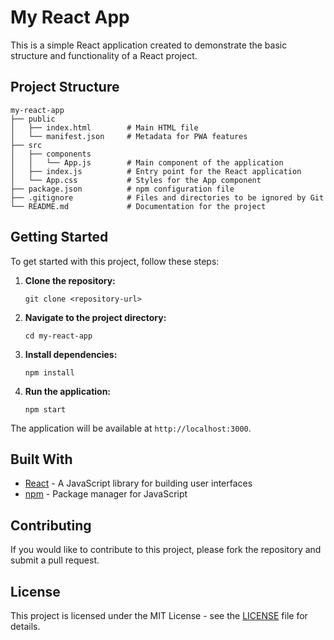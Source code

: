 # My React App

This is a simple React application created to demonstrate the basic structure and functionality of a React project.

## Project Structure

```
my-react-app
├── public
│   ├── index.html        # Main HTML file
│   └── manifest.json     # Metadata for PWA features
├── src
│   ├── components
│   │   └── App.js        # Main component of the application
│   ├── index.js          # Entry point for the React application
│   └── App.css           # Styles for the App component
├── package.json          # npm configuration file
├── .gitignore            # Files and directories to be ignored by Git
└── README.md             # Documentation for the project
```

## Getting Started

To get started with this project, follow these steps:

1. **Clone the repository:**
   ```
   git clone <repository-url>
   ```

2. **Navigate to the project directory:**
   ```
   cd my-react-app
   ```

3. **Install dependencies:**
   ```
   npm install
   ```

4. **Run the application:**
   ```
   npm start
   ```

The application will be available at `http://localhost:3000`.

## Built With

- [React](https://reactjs.org/) - A JavaScript library for building user interfaces
- [npm](https://www.npmjs.com/) - Package manager for JavaScript

## Contributing

If you would like to contribute to this project, please fork the repository and submit a pull request.

## License

This project is licensed under the MIT License - see the [LICENSE](LICENSE) file for details.
